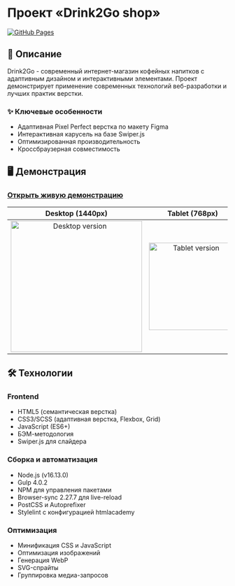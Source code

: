# Проект «Drink2Go shop»

[![GitHub Pages](https://img.shields.io/badge/GitHub%20Pages-live%20demo-blue)](https://denispan.github.io/drink2go-shop/)

## 📝 Описание

Drink2Go - современный интернет-магазин кофейных напитков с адаптивным дизайном и интерактивными элементами. Проект демонстрирует применение современных технологий веб-разработки и лучших практик верстки.

### ✨ Ключевые особенности

- Адаптивная Pixel Perfect верстка по макету Figma
- Интерактивная карусель на базе Swiper.js
- Оптимизированная производительность
- Кроссбраузерная совместимость

## 🖥 Демонстрация

### [Открыть живую демонстрацию](https://denispan.github.io/drink2go-shop/)

| Desktop (1440px) | Tablet (768px) | Mobile (320px) |
|:---------------:|:--------------:|:----------------:|
| <img width="300" alt="Desktop version" src="https://github.com/user-attachments/assets/0e2274fd-c20d-4a38-bb66-460847b2949a" /> | <img width="200" alt="Tablet version" src="https://github.com/user-attachments/assets/58c59b62-1faf-4c85-a5ba-9806f90f4034" /> | <img width="150" alt="Mobile version" src="https://github.com/user-attachments/assets/d72bb8ae-ace4-495c-aba4-5dae11da9e0b" /> |

## 🛠 Технологии

### Frontend
- HTML5 (семантическая верстка)
- CSS3/SCSS (адаптивная верстка, Flexbox, Grid)
- JavaScript (ES6+)
- БЭМ-методология
- Swiper.js для слайдера

### Сборка и автоматизация
- Node.js (v16.13.0)
- Gulp 4.0.2
- NPM для управления пакетами
- Browser-sync 2.27.7 для live-reload
- PostCSS и Autoprefixer
- Stylelint с конфигурацией htmlacademy

### Оптимизация
- Минификация CSS и JavaScript
- Оптимизация изображений
- Генерация WebP
- SVG-спрайты
- Группировка медиа-запросов
